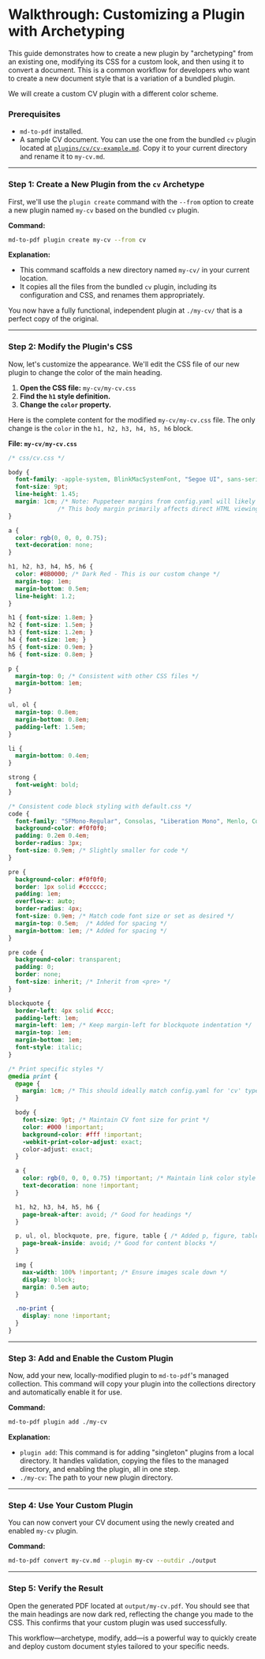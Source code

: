 # Walkthrough: Customizing a Plugin with Archetyping

This guide demonstrates how to create a new plugin by "archetyping" from an existing one, modifying its CSS for a custom look, and then using it to convert a document. This is a common workflow for developers who want to create a new document style that is a variation of a bundled plugin.

We will create a custom CV plugin with a different color scheme.

### Prerequisites

  * `md-to-pdf` installed.
  * A sample CV document. You can use the one from the bundled `cv` plugin located at [`plugins/cv/cv-example.md`](../../plugins/cv/cv-example.md). Copy it to your current directory and rename it to `my-cv.md`.

---

### Step 1: Create a New Plugin from the `cv` Archetype

First, we'll use the `plugin create` command with the `--from` option to create a new plugin named `my-cv` based on the bundled `cv` plugin.

**Command:**

```bash
md-to-pdf plugin create my-cv --from cv
```

**Explanation:**

  * This command scaffolds a new directory named `my-cv/` in your current location.
  * It copies all the files from the bundled `cv` plugin, including its configuration and CSS, and renames them appropriately.

You now have a fully functional, independent plugin at `./my-cv/` that is a perfect copy of the original.

---

### Step 2: Modify the Plugin's CSS

Now, let's customize the appearance. We'll edit the CSS file of our new plugin to change the color of the main heading.

1.  **Open the CSS file:** `my-cv/my-cv.css`
2.  **Find the `h1` style definition.**
3.  **Change the `color` property.**

Here is the complete content for the modified `my-cv/my-cv.css` file. The only change is the `color` in the `h1, h2, h3, h4, h5, h6` block.

**File: `my-cv/my-cv.css`**

```css
/* css/cv.css */

body {
  font-family: -apple-system, BlinkMacSystemFont, "Segoe UI", sans-serif;
  font-size: 9pt;
  line-height: 1.45;
  margin: 1cm; /* Note: Puppeteer margins from config.yaml will likely define the PDF's printable area. */
              /* This body margin primarily affects direct HTML viewing. */
}

a {
  color: rgb(0, 0, 0, 0.75);
  text-decoration: none;
}

h1, h2, h3, h4, h5, h6 {
  color: #8B0000; /* Dark Red - This is our custom change */
  margin-top: 1em;
  margin-bottom: 0.5em;
  line-height: 1.2;
}

h1 { font-size: 1.8em; }
h2 { font-size: 1.5em; }
h3 { font-size: 1.2em; }
h4 { font-size: 1em; }
h5 { font-size: 0.9em; }
h6 { font-size: 0.8em; }

p {
  margin-top: 0; /* Consistent with other CSS files */
  margin-bottom: 1em;
}

ul, ol {
  margin-top: 0.8em;
  margin-bottom: 0.8em;
  padding-left: 1.5em;
}

li {
  margin-bottom: 0.4em;
}

strong {
  font-weight: bold;
}

/* Consistent code block styling with default.css */
code {
  font-family: "SFMono-Regular", Consolas, "Liberation Mono", Menlo, Courier, monospace;
  background-color: #f0f0f0;
  padding: 0.2em 0.4em;
  border-radius: 3px;
  font-size: 0.9em; /* Slightly smaller for code */
}

pre {
  background-color: #f0f0f0;
  border: 1px solid #cccccc;
  padding: 1em;
  overflow-x: auto;
  border-radius: 4px;
  font-size: 0.9em; /* Match code font size or set as desired */
  margin-top: 0.5em;  /* Added for spacing */
  margin-bottom: 1em; /* Added for spacing */
}

pre code {
  background-color: transparent;
  padding: 0;
  border: none;
  font-size: inherit; /* Inherit from <pre> */
}

blockquote {
  border-left: 4px solid #ccc;
  padding-left: 1em;
  margin-left: 1em; /* Keep margin-left for blockquote indentation */
  margin-top: 1em;
  margin-bottom: 1em;
  font-style: italic;
}

/* Print specific styles */
@media print {
  @page {
    margin: 1cm; /* This should ideally match config.yaml for 'cv' type if preferCSSPageSize were true */
  }

  body {
    font-size: 9pt; /* Maintain CV font size for print */
    color: #000 !important;
    background-color: #fff !important;
    -webkit-print-color-adjust: exact;
    color-adjust: exact;
  }

  a {
    color: rgb(0, 0, 0, 0.75) !important; /* Maintain link color style for CV if desired, or use #000 */
    text-decoration: none !important;
  }

  h1, h2, h3, h4, h5, h6 {
    page-break-after: avoid; /* Good for headings */
  }

  p, ul, ol, blockquote, pre, figure, table { /* Added p, figure, table */
    page-break-inside: avoid; /* Good for content blocks */
  }

  img {
    max-width: 100% !important; /* Ensure images scale down */
    display: block;
    margin: 0.5em auto;
  }

  .no-print {
    display: none !important;
  }
}
```

---

### Step 3: Add and Enable the Custom Plugin

Now, add your new, locally-modified plugin to `md-to-pdf`'s managed collection. This command will copy your plugin into the collections directory and automatically enable it for use.

**Command:**

```bash
md-to-pdf plugin add ./my-cv
```

**Explanation:**

  * `plugin add`: This command is for adding "singleton" plugins from a local directory. It handles validation, copying the files to the managed directory, and enabling the plugin, all in one step.
  * `./my-cv`: The path to your new plugin directory.

---

### Step 4: Use Your Custom Plugin

You can now convert your CV document using the newly created and enabled `my-cv` plugin.

**Command:**

```bash
md-to-pdf convert my-cv.md --plugin my-cv --outdir ./output
```

---

### Step 5: Verify the Result

Open the generated PDF located at `output/my-cv.pdf`. You should see that the main headings are now dark red, reflecting the change you made to the CSS. This confirms that your custom plugin was used successfully.

This workflow—archetype, modify, add—is a powerful way to quickly create and deploy custom document styles tailored to your specific needs.

